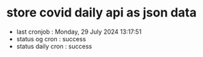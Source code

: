 # store covid daily api as json data

- last cronjob : Monday, 29 July 2024 13:17:51
- status og cron : success
- status daily cron : success
      
      